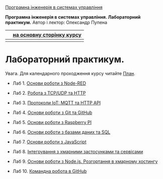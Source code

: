 [Програмна інженерія в системах управління](https://pupenasan.github.io/ProgIngContrSystems/)

**Програмна інженерія в системах управління. Лабораторний практикум.** Автор і лектор: Олександр Пупена 

|      | [на основну сторінку курсу](../README.md) |
| ---- | ----------------------------------------- |
|      |                                           |

# Лабораторний практикум. 

Увага. Для календарного проходження курсу читайте [План](../план2021.md). 

- Лаб 1. [Основи роботи з Node-RED](lab1_nodered.md)

- Лаб 2. [Робота з TCP/UDP та HTTP](lab2_tcphttp.md)

- Лаб 3. [Протоколи IoT: MQTT та HTTP API](lab3_mqttwebapi.md)

- Лаб 4. [Основи роботи з Git та GitHub](lab4_git.md)

- Лаб 5. [Основи роботи з Raspberry PI](lab5_rpi.md)

- Лаб 6. [Основи роботи з базами даних та SQL ](lab6_db.md) 

- Лаб 7. [Основи роботи з JavaScript](lab7_js.md) 

- Лаб 8. [Інтегрування з хмарними застосунками та сервісами](lab8_cld.md)

- Лаб 9. [Основи роботи з Node.js. Розгортання в хмарному хостингу](lab9_nodejs.md)

- Лаб 10. [Командна робота в GitHub](lab10_github.md)

